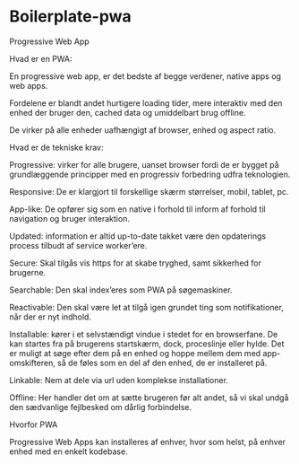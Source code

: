 # Boilerplate-pwa

Progressive Web App

Hvad er en PWA: 

En progressive web app, er det bedste af begge verdener, native apps og web apps. 

Fordelene er blandt andet hurtigere loading tider, mere interaktiv med den enhed der bruger den, cached data og umiddelbart brug offline. 

De virker på alle enheder uafhængigt af browser, enhed og aspect ratio. 

 

Hvad er de tekniske krav: 

Progressive: virker for alle brugere, uanset browser fordi de er bygget på grundlæggende principper med en progressiv forbedring udfra teknologien. 

Responsive: De er klargjort til forskellige skærm størrelser, mobil, tablet, pc. 

App-like: De opfører sig som en native i forhold til inform af forhold til navigation og bruger interaktion. 

Updated: information er altid up-to-date takket være den opdaterings process tilbudt af service worker’ere. 

Secure: Skal tilgås vis https for at skabe tryghed, samt sikkerhed for brugerne. 

Searchable: Den skal index’eres som PWA på søgemaskiner. 

Reactivable: Den skal være let at tilgå igen grundet ting som notifikationer, når der er nyt indhold. 

Installable:  kører i et selvstændigt vindue i stedet for en browserfane. De kan startes fra på brugerens startskærm, dock, proceslinje eller hylde. Det er muligt at søge efter dem på en enhed og hoppe mellem dem med app-omskifteren, så de føles som en del af den enhed, de er installeret på. 

Linkable: Nem at dele via url uden komplekse installationer. 

Offline: Her handler det om at sætte brugeren før alt andet, så vi skal undgå den sædvanlige fejlbesked om dårlig forbindelse. 

 
Hvorfor PWA 

Progressive Web Apps  kan installeres af enhver, hvor som helst, på enhver enhed med en enkelt kodebase. 
